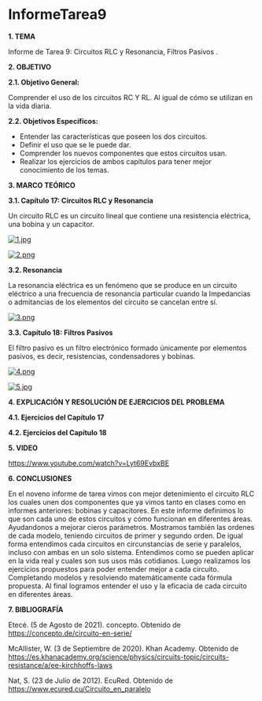 # InformeTarea9
**1. TEMA**

Informe de Tarea 9: Circuitos RLC y Resonancia, Filtros Pasivos .

**2. OBJETIVO**

**2.1. Objetivo General:**

Comprender el uso de los circuitos RC Y RL. Al igual de cómo se utilizan en la vida diaria.

**2.2. Objetivos Específicos:**

- Entender las características que poseen los dos circuitos.
- Definir el uso que se le puede dar.
- Comprender los nuevos componentes que estos circuitos usan.
- Realizar los ejercicios de ambos capítulos para tener mejor conocimiento de los temas. 

**3. MARCO TEÓRICO**

**3.1. Capítulo 17: Circuitos RLC y Resonancia**

Un circuito RLC es un circuito lineal que contiene una resistencia eléctrica, una bobina y un capacitor.

[![1.jpg](https://i.postimg.cc/43dMLQGx/1.jpg)](https://postimg.cc/pmwqy8yw)

[![2.png](https://i.postimg.cc/jdDWzLL0/2.png)](https://postimg.cc/3dHJhrXn)

**3.2. Resonancia**

La resonancia eléctrica es un fenómeno que se produce en un circuito eléctrico a una frecuencia de resonancia particular cuando la Impedancias o admitancias de los elementos del circuito se cancelan entre sí.

[![3.png](https://i.postimg.cc/rFgd431b/3.png)](https://postimg.cc/N59fqNP7)

**3.3. Capítulo 18: Filtros Pasivos**

El filtro pasivo es un filtro electrónico formado únicamente por elementos pasivos, es decir, resistencias, condensadores y bobinas.

[![4.png](https://i.postimg.cc/zBD6yL84/4.png)](https://postimg.cc/7CcmcZCN)

[![5.jpg](https://i.postimg.cc/qqP1xgHJ/5.jpg)](https://postimg.cc/rR9G8Vp3)

**4. EXPLICACIÓN Y RESOLUCIÓN DE EJERCICIOS DEL PROBLEMA**

**4.1. Ejercicios del Capítulo 17**

**4.2. Ejercicios del Capítulo 18**

 **5. VIDEO**

https://www.youtube.com/watch?v=Lyt69EvbxBE

**6. CONCLUSIONES**

En el noveno informe de tarea vimos con mejor detenimiento el circuito RLC los cuales unen dos componentes que ya vimos tanto en clases como en informes anteriores: bobinas y capacitores. En este informe definimos lo que son cada uno de estos circuitos y cómo funcionan en diferentes áreas. Ayudandonos a mejorar cieros parámetros. Mostramos también las ordenes de cada modelo, teniendo circuitos de primer y segundo orden. De igual forma entendimos cada circuitos en circunstancias de serie y paralelos, incluso con ambas en un solo sistema. Entendimos como se pueden aplicar en la vida real y cuales son sus usos más cotidianos. 
Luego realizamos los ejercicios propuestos para poder entender mejor a cada circuito. Completando modelos y resolviendo matemáticamente cada fórmula propuesta. Al final logramos entender el uso y la eficacia de cada circuito en diferentes áreas.

**7. BIBLIOGRAFÍA**

Etecé. (5 de Agosto de 2021). concepto. Obtenido de https://concepto.de/circuito-en-serie/

McAllister, W. (3 de Septiembre de 2020). Khan Academy. Obtenido de https://es.khanacademy.org/science/physics/circuits-topic/circuits-resistance/a/ee-kirchhoffs-laws

Nat, S. (23 de Julio de 2012). EcuRed. Obtenido de https://www.ecured.cu/Circuito_en_paralelo


